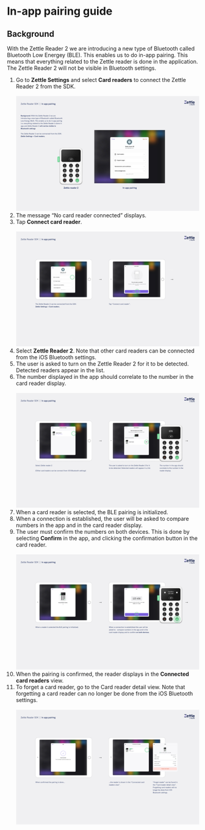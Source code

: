 # In-app pairing guide
## Background
With the Zettle Reader 2 we are introducing a new type of Bluetooth called Bluetooth Low Energey (BLE). This enables us to do in-app pairing. This means that everything related to the Zettle reader is done in the application. The Zettle Reader 2 will not be visible in Bluetooth settings. 
1. Go to **Zettle Settings** and select **Card readers** to connect the Zettle Reader 2 from the SDK.<br>
<br>![In-app pairing step 1](images/In-app_1.png)
2. The message “No card reader connected” displays.
3. Tap **Connect card reader**.<br>
<br>![In-app pairing step 2-3](images/In-app_2.png)
4. Select **Zettle Reader 2**. Note that other card readers can be connected from the iOS Bluetooth settings.
5. The user is asked to turn on the Zettle Reader 2 for it to be detected. Detected readers appear in the list.
6. The number displayed in the app should correlate to the number in the card reader display.<br>
<br>![In-app pairing step 4-6](images/In-app_3.png)
7. When a card reader is selected, the BLE pairing is initialized. 
8. When a connection is established, the user will be asked to compare numbers in the app and in the card reader display.
9. The user must confirm the numbers on both devices. This is done by selecting **Confirm** in the app, and clicking the confirmation button in the card reader.<br>
<br>![In-app pairing step 7-9](images/In-app_4.png)
10. When the pairing is confirmed, the reader displays in the **Connected card readers** view.
11. To forget a card reader, go to the Card reader detail view. Note that forgetting a card reader can no longer be done from the iOS Bluetooth settings.<br>
<br>![In-app pairing step 10-11](images/In-app_5.png)
